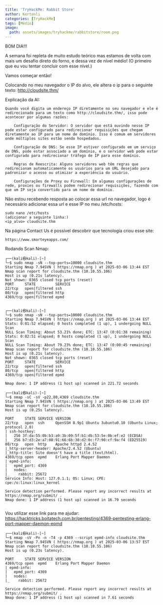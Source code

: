 ```yaml
---
title: 'TryHackMe: Rabbit Store'
author: Kertonli
categories: [TryHackMe]
tags: [Médio]
image:
  path: assets/images/tryhackme/rabbitstore/room.png
---
```


BOM DIA!!!

A semana foi repleta de muito estudo teórico mas estamos de volta com mais um desafio direto do forno, e dessa vez de nível médio! (O primeiro que eu vou tentar concluir com esse nível.)

Vamos começar então!

Colocando no meu navegador o IP do alvo, ele altera o ip para o seguinte texto: http://cloudsite.thm/

Explicação da AI:
```
Quando você digita um endereço IP diretamente no seu navegador e ele é redirecionado para um texto como http://cloudsite.thm/, isso pode acontecer por algumas razões:

    Configuração do Servidor: O servidor que está ouvindo nesse IP pode estar configurado para redirecionar requisições que chegam diretamente ao IP para um nome de domínio. Isso é comum em servidores onde múltiplos sites estão sendo hospedados.

    Configuração de DNS: Se esse IP estiver configurado em um serviço de DNS, pode estar associado a um domínio, e o servidor web pode estar configurado para redirecionar tráfego de IP para esse domínio.

    Regras de Reescrita: Alguns servidores web têm regras que redirecionam automaticamente os usuários para um URL desejado para padronizar o acesso ou otimizar a experiência do usuário.

    Configurações de Proxy ou Firewall: Em algumas configurações de rede, proxies ou firewalls podem redirecionar requisições, fazendo com que um IP seja convertido para um nome de domínio.
```

Não estou recebendo resposta ao colocar essa url no navegador, logo é necessário adicionar essa url e esse IP no meu /etc/hosts:

```
sudo nano /etc/hosts
(adicionar a seguinte linha:)
<ip_alvo> cloudsite.thm 
```

Na página Contact Us é possível descobrir que tecnologia criou esse site:
```
https://www.smarteyeapps.com/
```

Rodando Scan Nmap:
```
┌──(kali㉿kali)-[~]
└─$ sudo nmap -sN --top-ports=10000 cloudsite.thm
Starting Nmap 7.94SVN ( https://nmap.org ) at 2025-03-06 13:44 EST
Nmap scan report for cloudsite.thm (10.10.55.106)
Host is up (0.21s latency).
Not shown: 8365 closed tcp ports (reset)
PORT     STATE         SERVICE
22/tcp   open|filtered ssh
80/tcp   open|filtered http
4369/tcp open|filtered epmd


┌──(kali㉿kali)-[~]
└─$ sudo nmap -sN --top-ports=10000 cloudsite.thm
Starting Nmap 7.94SVN ( https://nmap.org ) at 2025-03-06 13:44 EST
Stats: 0:01:52 elapsed; 0 hosts completed (1 up), 1 undergoing NULL Scan
NULL Scan Timing: About 53.21% done; ETC: 13:47 (0:01:38 remaining)
Stats: 0:02:51 elapsed; 0 hosts completed (1 up), 1 undergoing NULL Scan
NULL Scan Timing: About 79.23% done; ETC: 13:47 (0:00:45 remaining)
Nmap scan report for cloudsite.thm (10.10.55.106)
Host is up (0.21s latency).
Not shown: 8365 closed tcp ports (reset)
PORT     STATE         SERVICE
22/tcp   open|filtered ssh
80/tcp   open|filtered http
4369/tcp open|filtered epmd

Nmap done: 1 IP address (1 host up) scanned in 221.72 seconds
                                                                                                                                
┌──(kali㉿kali)-[~]
└─$ nmap -sC -sV -p22,80,4369 cloudsite.thm                
Starting Nmap 7.94SVN ( https://nmap.org ) at 2025-03-06 13:49 EST
Nmap scan report for cloudsite.thm (10.10.55.106)
Host is up (0.25s latency).

PORT     STATE SERVICE VERSION
22/tcp   open  ssh     OpenSSH 8.9p1 Ubuntu 3ubuntu0.10 (Ubuntu Linux; protocol 2.0)
| ssh-hostkey: 
|   256 3f:da:55:0b:b3:a9:3b:09:5f:b1:db:53:5e:0b:ef:e2 (ECDSA)
|_  256 b7:d3:2e:a7:08:91:66:6b:30:d2:0c:f7:90:cf:9a:f4 (ED25519)
80/tcp   open  http    Apache httpd 2.4.52
|_http-server-header: Apache/2.4.52 (Ubuntu)
|_http-title: Site doesn't have a title (text/html).
4369/tcp open  epmd    Erlang Port Mapper Daemon
| epmd-info: 
|   epmd_port: 4369
|   nodes: 
|_    rabbit: 25672
Service Info: Host: 127.0.1.1; OS: Linux; CPE: cpe:/o:linux:linux_kernel

Service detection performed. Please report any incorrect results at https://nmap.org/submit/ .
Nmap done: 1 IP address (1 host up) scanned in 16.79 seconds


```

Vou utilizar esse link para me ajudar: https://hacktricks.boitatech.com.br/pentesting/4369-pentesting-erlang-port-mapper-daemon-epmd

```
┌──(kali㉿kali)-[~]
└─$ nmap -sV -Pn -n -T4 -p 4369 --script epmd-info cloudsite.thm
Starting Nmap 7.94SVN ( https://nmap.org ) at 2025-03-06 13:57 EST
Nmap scan report for cloudsite.thm (10.10.55.106)
Host is up (0.23s latency).

PORT     STATE SERVICE VERSION
4369/tcp open  epmd    Erlang Port Mapper Daemon
| epmd-info: 
|   epmd_port: 4369
|   nodes: 
|_    rabbit: 25672

Service detection performed. Please report any incorrect results at https://nmap.org/submit/ .
Nmap done: 1 IP address (1 host up) scanned in 7.61 seconds

```